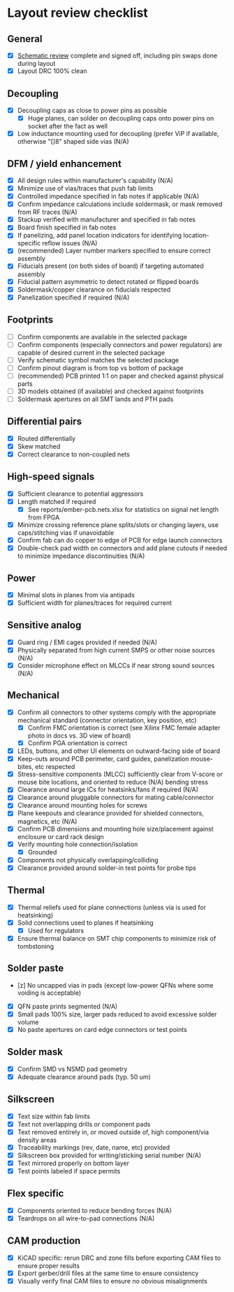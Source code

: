 # Layout review checklist

## General

* [x] [Schematic review](schematic-checklist.md) complete and signed off, including pin swaps done during layout
* [x] Layout DRC 100% clean

## Decoupling

* [x] Decoupling caps as close to power pins as possible
  * [x] Huge planes, can solder on decoupling caps onto power pins on socket after the fact as well
* [x] Low inductance mounting used for decoupling (prefer ViP if available, otherwise "[]8" shaped side vias (N/A)

## DFM / yield enhancement

* [x] All design rules within manufacturer's capability (N/A)
* [x] Minimize use of vias/traces that push fab limits
* [x] Controlled impedance specified in fab notes if applicable (N/A)
* [x] Confirm impedance calculations include soldermask, or mask removed from RF traces (N/A)
* [x] Stackup verified with manufacturer and specified in fab notes
* [x] Board finish specified in fab notes
* [x] If panelizing, add panel location indicators for identifying location-specific reflow issues (N/A)
* [x] (recommended) Layer number markers specified to ensure correct assembly
* [x] Fiducials present (on both sides of board) if targeting automated assembly
* [x] Fiducial pattern asymmetric to detect rotated or flipped boards
* [x] Soldermask/copper clearance on fiducials respected
* [x] Panelization specified if required (N/A)

## Footprints

* [ ] Confirm components are available in the selected package
* [ ] Confirm components (especially connectors and power regulators) are capable of desired current in the selected package
* [ ] Verify schematic symbol matches the selected package
* [ ] Confirm pinout diagram is from top vs bottom of package
* [ ] (recommended) PCB printed 1:1 on paper and checked against physical parts
* [ ] 3D models obtained (if available) and checked against footprints
* [ ] Soldermask apertures on all SMT lands and PTH pads

## Differential pairs
* [x] Routed differentially
* [x] Skew matched
* [x] Correct clearance to non-coupled nets

## High-speed signals

* [x] Sufficient clearance to potential aggressors
* [x] Length matched if required
  * [x] See reports/ember-pcb.nets.xlsx for statistics on signal net length from FPGA
* [x] Minimize crossing reference plane splits/slots or changing layers, use caps/stitching vias if unavoidable
* [x] Confirm fab can do copper to edge of PCB for edge launch connectors
* [x] Double-check pad width on connectors and add plane cutouts if needed to minimize impedance discontinuities (N/A)

## Power
* [x] Minimal slots in planes from via antipads
* [x] Sufficient width for planes/traces for required current

## Sensitive analog
* [x] Guard ring / EMI cages provided if needed (N/A)
* [x] Physically separated from high current SMPS or other noise sources (N/A)
* [x] Consider microphone effect on MLCCs if near strong sound sources (N/A)

## Mechanical
* [x] Confirm all connectors to other systems comply with the appropriate mechanical standard (connector orientation, key position, etc)
  * [x] Confirm FMC orientation is correct (see Xilinx FMC female adapter photo in docs vs. 3D view of board)
  * [x] Confirm PGA orientation is correct
* [x] LEDs, buttons, and other UI elements on outward-facing side of board
* [x] Keep-outs around PCB perimeter, card guides, panelization mouse-bites, etc respected
* [x] Stress-sensitive components (MLCC) sufficiently clear from V-score or mouse bite locations, and oriented to reduce (N/A)
bending stress
* [x] Clearance around large ICs for heatsinks/fans if required (N/A)
* [x] Clearance around pluggable connectors for mating cable/connector
* [x] Clearance around mounting holes for screws
* [x] Plane keepouts and clearance provided for shielded connectors, magnetics, etc (N/A)
* [x] Confirm PCB dimensions and mounting hole size/placement against enclosure or card rack design
* [x] Verify mounting hole connection/isolation
  * [x] Grounded
* [x] Components not physically overlapping/colliding
* [x] Clearance provided around solder-in test points for probe tips

## Thermal

* [x] Thermal reliefs used for plane connections (unless via is used for heatsinking)
* [x] Solid connections used to planes if heatsinking
  * [x] Used for regulators
* [x] Ensure thermal balance on SMT chip components to minimize risk of tombstoning

## Solder paste

* [z] No uncapped vias in pads (except low-power QFNs where some voiding is acceptable)
* [x] QFN paste prints segmented (N/A)
* [x] Small pads 100% size, larger pads reduced to avoid excessive solder volume
* [x] No paste apertures on card edge connectors or test points

## Solder mask

* [x] Confirm SMD vs NSMD pad geometry
* [x] Adequate clearance around pads (typ. 50 um)

## Silkscreen

* [x] Text size within fab limits
* [x] Text not overlapping drills or component pads
* [x] Text removed entirely in, or moved outside of, high component/via density areas
* [x] Traceability markings (rev, date, name, etc) provided
* [x] Silkscreen box provided for writing/sticking serial number (N/A)
* [x] Text mirrored properly on bottom layer
* [x] Test points labeled if space permits

## Flex specific
* [x] Components oriented to reduce bending forces (N/A)
* [x] Teardrops on all wire-to-pad connections (N/A)

## CAM production
* [x] KiCAD specific: rerun DRC and zone fills before exporting CAM files to ensure proper results
* [x] Export gerber/drill files at the same time to ensure consistency
* [x] Visually verify final CAM files to ensure no obvious misalignments